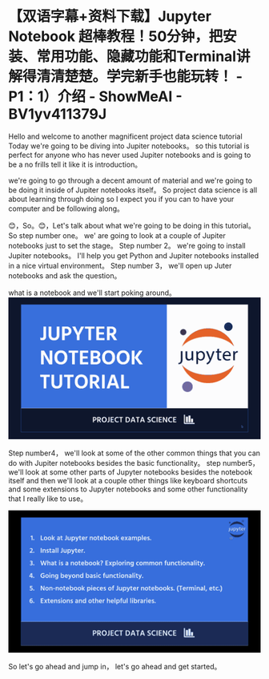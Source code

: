 # 【双语字幕+资料下载】Jupyter Notebook 超棒教程！50分钟，把安装、常用功能、隐藏功能和Terminal讲解得清清楚楚。学完新手也能玩转！ - P1：1）介绍 - ShowMeAI - BV1yv411379J

Hello and welcome to another magnificent project data science tutorial Today we're going to be diving into Jupiter notebooks。 so this tutorial is perfect for anyone who has never used Jupiter notebooks and is going to be a no frills tell it like it is introduction。

 we're going to go through a decent amount of material and we're going to be doing it inside of Jupiter notebooks itself。 So project data science is all about learning through doing so I expect you if you can to have your computer and be following along。

😊，So。😊，Let's talk about what we're going to be doing in this tutorial。 So step number one。 we' are going to look at a couple of Jupiter notebooks just to set the stage。 Step number 2。 we're going to install Jupiter notebooks。 I'll help you get Python and Jupiter notebooks installed in a nice virtual environment。 Step number 3， we'll open up Juter notebooks and ask the question。

 what is a notebook and we'll start poking around。![](img/d6665ba90221a0adf69317972a2b6c48_1.png)

Step number4， we'll look at some of the other common things that you can do with Jupiter notebooks besides the basic functionality。 step number5， we'll look at some other parts of Jupyter notebooks besides the notebook itself and then we'll look at a couple other things like keyboard shortcuts and some extensions to Jupyter notebooks and some other functionality that I really like to use。



![](img/d6665ba90221a0adf69317972a2b6c48_3.png)

So let's go ahead and jump in， let's go ahead and get started。